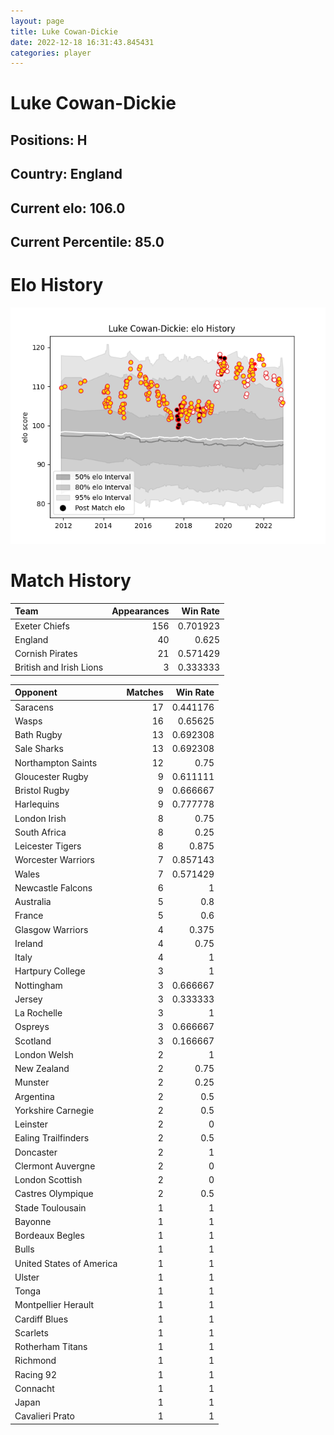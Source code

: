 ```yaml
---  
layout: page  
title: Luke Cowan-Dickie  
date: 2022-12-18 16:31:43.845431  
categories: player  
---
```

# Luke Cowan-Dickie

## Positions: H

## Country: England

## Current elo: 106.0

## Current Percentile: 85.0

# Elo History


![elo history](history_LukeCowan-Dickie.png)
# Match History


| Team                    |   Appearances |   Win Rate |
|:------------------------|--------------:|-----------:|
| Exeter Chiefs           |           156 |   0.701923 |
| England                 |            40 |   0.625    |
| Cornish Pirates         |            21 |   0.571429 |
| British and Irish Lions |             3 |   0.333333 |

| Opponent                 |   Matches |   Win Rate |
|:-------------------------|----------:|-----------:|
| Saracens                 |        17 |   0.441176 |
| Wasps                    |        16 |   0.65625  |
| Bath Rugby               |        13 |   0.692308 |
| Sale Sharks              |        13 |   0.692308 |
| Northampton Saints       |        12 |   0.75     |
| Gloucester Rugby         |         9 |   0.611111 |
| Bristol Rugby            |         9 |   0.666667 |
| Harlequins               |         9 |   0.777778 |
| London Irish             |         8 |   0.75     |
| South Africa             |         8 |   0.25     |
| Leicester Tigers         |         8 |   0.875    |
| Worcester Warriors       |         7 |   0.857143 |
| Wales                    |         7 |   0.571429 |
| Newcastle Falcons        |         6 |   1        |
| Australia                |         5 |   0.8      |
| France                   |         5 |   0.6      |
| Glasgow Warriors         |         4 |   0.375    |
| Ireland                  |         4 |   0.75     |
| Italy                    |         4 |   1        |
| Hartpury College         |         3 |   1        |
| Nottingham               |         3 |   0.666667 |
| Jersey                   |         3 |   0.333333 |
| La Rochelle              |         3 |   1        |
| Ospreys                  |         3 |   0.666667 |
| Scotland                 |         3 |   0.166667 |
| London Welsh             |         2 |   1        |
| New Zealand              |         2 |   0.75     |
| Munster                  |         2 |   0.25     |
| Argentina                |         2 |   0.5      |
| Yorkshire Carnegie       |         2 |   0.5      |
| Leinster                 |         2 |   0        |
| Ealing Trailfinders      |         2 |   0.5      |
| Doncaster                |         2 |   1        |
| Clermont Auvergne        |         2 |   0        |
| London Scottish          |         2 |   0        |
| Castres Olympique        |         2 |   0.5      |
| Stade Toulousain         |         1 |   1        |
| Bayonne                  |         1 |   1        |
| Bordeaux Begles          |         1 |   1        |
| Bulls                    |         1 |   1        |
| United States of America |         1 |   1        |
| Ulster                   |         1 |   1        |
| Tonga                    |         1 |   1        |
| Montpellier Herault      |         1 |   1        |
| Cardiff Blues            |         1 |   1        |
| Scarlets                 |         1 |   1        |
| Rotherham Titans         |         1 |   1        |
| Richmond                 |         1 |   1        |
| Racing 92                |         1 |   1        |
| Connacht                 |         1 |   1        |
| Japan                    |         1 |   1        |
| Cavalieri Prato          |         1 |   1        |
